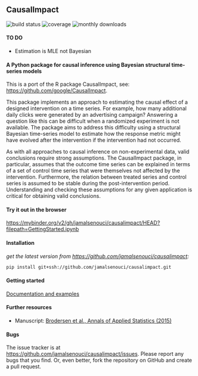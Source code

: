 CausalImpact
-------
![build status](https://travis-ci.org/jamalsenouci/causalimpact.svg?branch=master)
![coverage](https://img.shields.io/coveralls/github/<USER>/causalimpact/main.svg)
![monthly downloads](https://pepy.tech/badge/causalimpact/month)

#### TO DO
* Estimation is MLE not Bayesian

#### A Python package for causal inference using Bayesian structural time-series models


This is a port of the R package CausalImpact, see: https://github.com/google/CausalImpact.

This package implements an approach to estimating the causal effect of a designed intervention on a time series. For example, how many additional daily clicks were generated by an advertising campaign? Answering a question like this can be difficult when a randomized experiment is not available. The package aims to address this difficulty using a structural Bayesian time-series model to estimate how the response metric might have evolved after the intervention if the intervention had not occurred.

As with all approaches to causal inference on non-experimental data, valid conclusions require strong assumptions. The CausalImpact package, in particular, assumes that the outcome time series can be explained in terms of a set of control time series that were themselves not affected by the intervention. Furthermore, the relation between treated series and control series is assumed to be stable during the post-intervention period. Understanding and checking these assumptions for any given application is critical for obtaining valid conclusions.

#### Try it out in the browser
https://mybinder.org/v2/gh/jamalsenouci/causalimpact/HEAD?filepath=GettingStarted.ipynb

#### Installation

*get the latest version from https://github.com/jamalsenouci/causalimpact:*
```bash
pip install git+ssh://github.com/jamalsenouci/causalimpact.git
```

#### Getting started

[Documentation and examples](https://mybinder.org/v2/gh/jamalsenouci/causalimpact/HEAD?filepath=GettingStarted.ipynb)

#### Further resources

* Manuscript: [Brodersen et al., Annals of Applied Statistics (2015)](http://research.google.com/pubs/pub41854.html)

#### Bugs
The issue tracker is at https://github.com/jamalsenouci/causalimpact/issues. Please report any bugs that you find. Or, even better, fork the repository on GitHub and create a pull request.
